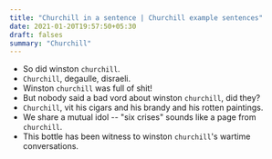 ```yaml
---
title: "Churchill in a sentence | Churchill example sentences"
date: 2021-01-20T19:57:50+05:30
draft: falses
summary: "Churchill"
---
```

- So did winston `churchill`.
- `Churchill`, degaulle, disraeli.
- Winston `churchill` was full of shit!
- But nobody said a bad vord about winston `churchill`, did they?
- `Churchill`, vit his cigars and his brandy and his rotten paintings.
- We share a mutual idol -- "six crises" sounds like a page from `churchill`.
- This bottle has been witness to winston `churchill`'s wartime conversations.
                 
